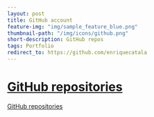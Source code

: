 ```yaml
---
layout: post
title: GitHub account
feature-img: "img/sample_feature_blue.png"
thumbnail-path: "/img/icons/github.png"
short-description: GitHub repos
tags: Portfolio
redirect_to: https://github.com/enriquecatala
---
```

# [GitHub repositories](https://github.com/enriquecatala)

[GitHub repositories](https://github.com/enriquecatala)